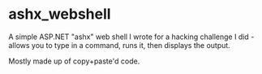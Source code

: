 ashx_webshell
=============

A simple ASP.NET "ashx" web shell I wrote for a hacking challenge I did - allows you to type in a command, runs it, then displays the output.

Mostly made up of copy+paste'd code.
